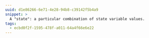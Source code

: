 ```yaml
---
uuid: d1e86266-6e71-4e28-94b8-c39142f5b4a9
snippet: >
  A "state": a particular combination of state variable values.
tags:
  - ecbd0f2f-1595-478f-a011-64a4f66e6e22
---
```

